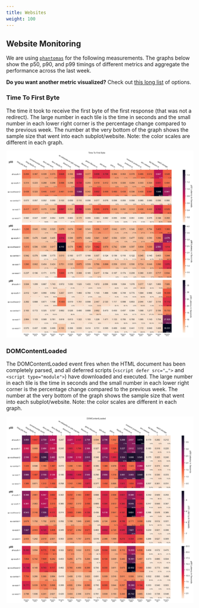 ```yaml
---
title: Websites
weight: 100
---
```

## Website Monitoring

We are using [`phantomas`](https://github.com/macbre/phantomas) for the following measurements. The graphs below show the p50, p90, and p99 timings of different metrics and aggregate the performance across the last week.

**Do you want another metric visualized?** Check out [this long list](https://github.com/macbre/phantomas/blob/devel/docs/metrics.md) of options.

### Time To First Byte

The time it took to receive the first byte of the first response (that was not a redirect). The large number in each tile is the time in seconds and the small number in each lower right corner is the percentage change compared to the previous week. The number at the very bottom of the graph shows the sample size that went into each subplot/website. Note: the color scales are different in each graph.

![Time To First Byte](../plots/tiros-ttfb.png)

### DOMContentLoaded

The DOMContentLoaded event fires when the HTML document has been completely parsed, and all deferred scripts (`<script defer src="…">` and `<script type="module">`) have downloaded and executed. The large number in each tile is the time in seconds and the small number in each lower right corner is the percentage change compared to the previous week. The number at the very bottom of the graph shows the sample size that went into each subplot/website. Note: the color scales are different in each graph.

![DOMContentLoaded](../plots/tiros-domcontentloaded.png)
